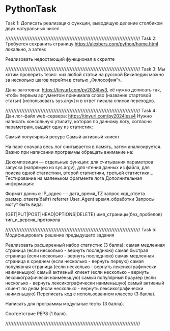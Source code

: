 ﻿# PythonTask
Task 1:
Дописать реализацию функции, выводящую деление столбиком двух натуральных чисел



////////////////////////////////////////////////////////////////////////////////////
Task 2:
Требуется сохранить страницу https://alexbers.com/python/home.html локально, а затем:

Реализовать недостающий функционал в скрипте



////////////////////////////////////////////////////////////////////////////////////
Task 3:
Мы хотим проверить тезис: «из любой статьи на русской Википедии можно за несколько шагов перейти в статью „Философия“».

Дана заготовка: https://tinyurl.com/py2024hw3, её нужно дописать так, чтобы первым аргументом принимала слово (название стартовой статьи) [использовать sys.argv] и в ответ писала список переходов.



////////////////////////////////////////////////////////////////////////////////////
Task 4:
Дан лог-файл web-сервера: https://tinyurl.com/py2024less4
Нужно написать консольную утилиту, которая по данному логу, согласно параметрам, выдаёт одну из статистик:

Самый популярный ресурс
Самый активный клиент

На паре сначала весь лог считывается в память, затем анализируется. Важно при написании программы обращать внимание на:

Декомпозиция — отдельные функции: для считывания параметров запуска (напрямую из sys.argv), для чтения данных из файла, для поиска одной статистики, второй статистики, третьей статистики...
Тестирование на маленьком фрагменте лога
Дополнительная информация:

Формат данных:
IP_адрес - - дата_время_TZ запрос код_ответа размер_ответа(байт) referrer User_Agent время_обработки
Запросы могут быть вида:

{GET|PUT|POST|HEAD|OPTIONS|DELETE} имя_страницы(без_пробелов) тип_и_версия_протокола


////////////////////////////////////////////////////////////////////////////////////
Task 5:
Модифицировать решение предыдущего задания

Реализовать расширенный набор статистик (3 балла):
самая медленная страница (если несколько - вернуть последнюю)
самая быстрая страница (если несколько - вернуть последнюю)
самая медленная страница в среднем (если несколько - вернуть первую)
самая популярная страница (если несколько - вернуть лексикографически наименьшую)
самый активный клиент (если несколько - вернуть лексикографически наименьшую)
самый популярный браузер (если несколько - вернуть лексикографически наименьшую)
самый активный клиент по дням (если несколько - вернуть лексикографически наименьшую)
Переписать код с использованием классов (3 балла).

Написать для программы модульные тесты (3 балла).

Соответствие PEP8 (1 балл).


////////////////////////////////////////////////////////////////////////////////////
